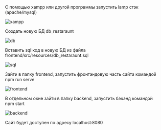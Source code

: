 С помощью xampp или другой программы запустить lamp стэк (apache/mysql)

![xampp](https://files.catbox.moe/zevoxe.jpg)

Создать новую БД db_restaraunt

![db](https://files.catbox.moe/b1kyfe.png)

Вставить sql код в новую БД из файла frontend/src/resources/db_restaraunt.sql

![sql](https://files.catbox.moe/qyeehj.png)

Зайти в папку frontend, запустить фронтэндовую часть сайта командой npm run serve

![frontend](https://files.catbox.moe/n1jhwd.jpg)

В отдельном окне зайти в папку backend, запустить бэкэнд командой npm start

![backend](https://files.catbox.moe/o4t1pz.png)

Сайт будет доступен по адресу localhost:8080
